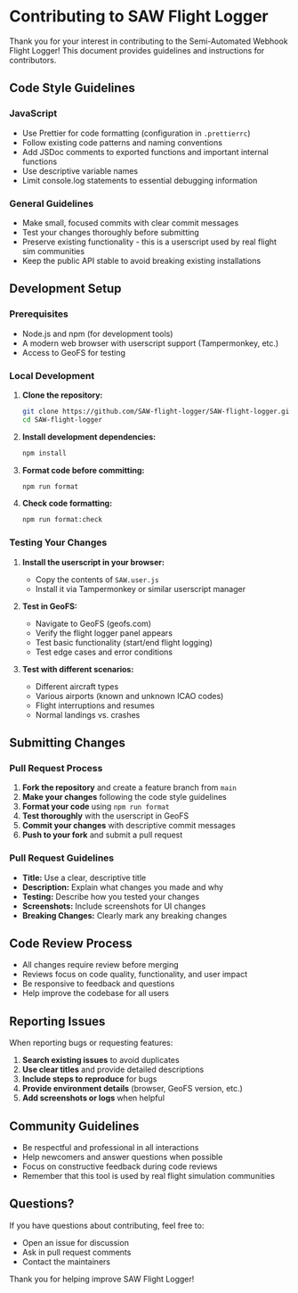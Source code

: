 # Contributing to SAW Flight Logger

Thank you for your interest in contributing to the Semi-Automated Webhook Flight Logger! This document provides guidelines and instructions for contributors.

## Code Style Guidelines

### JavaScript

- Use Prettier for code formatting (configuration in `.prettierrc`)
- Follow existing code patterns and naming conventions
- Add JSDoc comments to exported functions and important internal functions
- Use descriptive variable names
- Limit console.log statements to essential debugging information

### General Guidelines

- Make small, focused commits with clear commit messages
- Test your changes thoroughly before submitting
- Preserve existing functionality - this is a userscript used by real flight sim communities
- Keep the public API stable to avoid breaking existing installations

## Development Setup

### Prerequisites

- Node.js and npm (for development tools)
- A modern web browser with userscript support (Tampermonkey, etc.)
- Access to GeoFS for testing

### Local Development

1. **Clone the repository:**

   ```bash
   git clone https://github.com/SAW-flight-logger/SAW-flight-logger.git
   cd SAW-flight-logger
   ```

2. **Install development dependencies:**

   ```bash
   npm install
   ```

3. **Format code before committing:**

   ```bash
   npm run format
   ```

4. **Check code formatting:**
   ```bash
   npm run format:check
   ```

### Testing Your Changes

1. **Install the userscript in your browser:**
   - Copy the contents of `SAW.user.js`
   - Install it via Tampermonkey or similar userscript manager

2. **Test in GeoFS:**
   - Navigate to GeoFS (geofs.com)
   - Verify the flight logger panel appears
   - Test basic functionality (start/end flight logging)
   - Test edge cases and error conditions

3. **Test with different scenarios:**
   - Different aircraft types
   - Various airports (known and unknown ICAO codes)
   - Flight interruptions and resumes
   - Normal landings vs. crashes

## Submitting Changes

### Pull Request Process

1. **Fork the repository** and create a feature branch from `main`
2. **Make your changes** following the code style guidelines
3. **Format your code** using `npm run format`
4. **Test thoroughly** with the userscript in GeoFS
5. **Commit your changes** with descriptive commit messages
6. **Push to your fork** and submit a pull request

### Pull Request Guidelines

- **Title:** Use a clear, descriptive title
- **Description:** Explain what changes you made and why
- **Testing:** Describe how you tested your changes
- **Screenshots:** Include screenshots for UI changes
- **Breaking Changes:** Clearly mark any breaking changes

## Code Review Process

- All changes require review before merging
- Reviews focus on code quality, functionality, and user impact
- Be responsive to feedback and questions
- Help improve the codebase for all users

## Reporting Issues

When reporting bugs or requesting features:

1. **Search existing issues** to avoid duplicates
2. **Use clear titles** and provide detailed descriptions
3. **Include steps to reproduce** for bugs
4. **Provide environment details** (browser, GeoFS version, etc.)
5. **Add screenshots or logs** when helpful

## Community Guidelines

- Be respectful and professional in all interactions
- Help newcomers and answer questions when possible
- Focus on constructive feedback during code reviews
- Remember that this tool is used by real flight simulation communities

## Questions?

If you have questions about contributing, feel free to:

- Open an issue for discussion
- Ask in pull request comments
- Contact the maintainers

Thank you for helping improve SAW Flight Logger!
